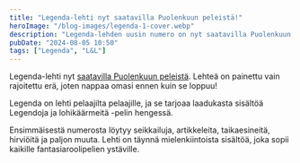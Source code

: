 ```yaml
---
title: "Legenda-lehti nyt saatavilla Puolenkuun peleistä!"
heroImage: "/blog-images/legenda-1-cover.webp"
description: "Legenda-lehden uusin numero on nyt saatavilla Puolenkuun peleistä. Lehteä on painettu vain rajoitettu erä, joten nappaa omasi ennen kuin se loppuu!"
pubDate: "2024-08-05 10:50"
tags: ["Legenda", "L&L"]
---
```

Legenda-lehti nyt [saatavilla Puolenkuun peleistä](https://www.puolenkuunpelit.com/kauppa/product_info.php?products_id=192935). Lehteä on painettu vain rajoitettu erä, joten nappaa omasi ennen kuin se loppuu!

Legenda on lehti pelaajilta pelaajille, ja se tarjoaa laadukasta sisältöä Legendoja ja lohikäärmeitä -pelin hengessä.

Ensimmäisestä numerosta löytyy seikkailuja, artikkeleita, taikaesineitä, hirviöitä ja paljon muuta. Lehti on täynnä mielenkiintoista sisältöä, joka sopii kaikille fantasiaroolipelien ystäville.
